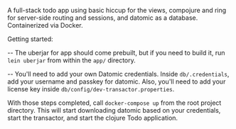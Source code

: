 A full-stack todo app using basic hiccup for the views, compojure and ring for server-side routing and sessions, and datomic as a database. Containerized via Docker.

Getting started: 

  -- The uberjar for app should come prebuilt, but if you need to build it, run `lein uberjar` from within the `app/` directory.

  -- You'll need to add your own Datomic credentials. Inside `db/.credentials`, add your username and passkey for datomic. Also, you'll need to add your license key inside `db/config/dev-transactor.properties`.

With those steps completed, call `docker-compose up` from the root project directory. This will start downloading datomic based on your credentials, start the transactor, and start the clojure Todo application.
